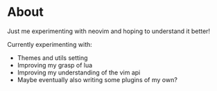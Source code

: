 # About


Just me experimenting with neovim and hoping to understand it better!

Currently experimenting with: 

* Themes and utils setting
* Improving my grasp of lua 
* Improving my understanding of the vim api
* Maybe eventually also writing some plugins of my own?
